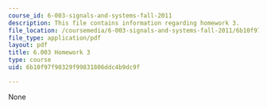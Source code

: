 ```yaml
---
course_id: 6-003-signals-and-systems-fall-2011
description: This file contains information regarding homework 3.
file_location: /coursemedia/6-003-signals-and-systems-fall-2011/6b10f97f90329f99831806ddc4b9dc9f_MIT6_003F11_hw03.pdf
file_type: application/pdf
layout: pdf
title: 6.003 Homework 3
type: course
uid: 6b10f97f90329f99831806ddc4b9dc9f

---
```

None
